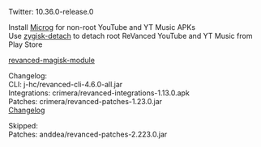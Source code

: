Twitter: 10.36.0-release.0  

Install [Microg](https://github.com/ReVanced/GmsCore/releases) for non-root YouTube and YT Music APKs  
Use [zygisk-detach](https://github.com/j-hc/zygisk-detach) to detach root ReVanced YouTube and YT Music from Play Store  

[revanced-magisk-module](https://github.com/j-hc/revanced-magisk-module)  

Changelog:  
CLI: j-hc/revanced-cli-4.6.0-all.jar  
Integrations: crimera/revanced-integrations-1.13.0.apk  
Patches: crimera/revanced-patches-1.23.0.jar  
[Changelog](https://github.com/crimera/piko/releases/tag/v1.23.0)  

Skipped:  
Patches: anddea/revanced-patches-2.223.0.jar    
